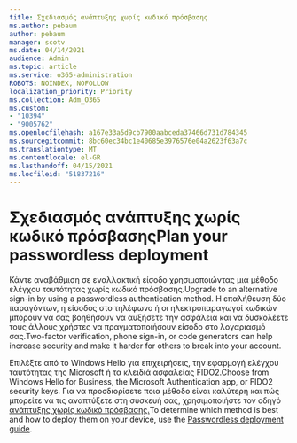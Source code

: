 ```yaml
---
title: Σχεδιασμός ανάπτυξης χωρίς κωδικό πρόσβασης
ms.author: pebaum
author: pebaum
manager: scotv
ms.date: 04/14/2021
audience: Admin
ms.topic: article
ms.service: o365-administration
ROBOTS: NOINDEX, NOFOLLOW
localization_priority: Priority
ms.collection: Adm_O365
ms.custom:
- "10394"
- "9005762"
ms.openlocfilehash: a167e33a5d9cb7900aabceda37466d731d784345
ms.sourcegitcommit: 8bc60ec34bc1e40685e3976576e04a2623f63a7c
ms.translationtype: MT
ms.contentlocale: el-GR
ms.lasthandoff: 04/15/2021
ms.locfileid: "51837216"
---
```

# <a name="plan-your-passwordless-deployment"></a><span data-ttu-id="ac597-102">Σχεδιασμός ανάπτυξης χωρίς κωδικό πρόσβασης</span><span class="sxs-lookup"><span data-stu-id="ac597-102">Plan your passwordless deployment</span></span>

<span data-ttu-id="ac597-103">Κάντε αναβάθμιση σε εναλλακτική είσοδο χρησιμοποιώντας μια μέθοδο ελέγχου ταυτότητας χωρίς κωδικό πρόσβασης.</span><span class="sxs-lookup"><span data-stu-id="ac597-103">Upgrade to an alternative sign-in by using a passwordless authentication method.</span></span> <span data-ttu-id="ac597-104">Η επαλήθευση δύο παραγόντων, η είσοδος στο τηλέφωνο ή οι ηλεκτροπαραγωγοί κωδικών μπορούν να σας βοηθήσουν να αυξήσετε την ασφάλεια και να δυσκολέετε τους άλλους χρήστες να πραγματοποιήσουν είσοδο στο λογαριασμό σας.</span><span class="sxs-lookup"><span data-stu-id="ac597-104">Two-factor verification, phone sign-in, or code generators can help increase security and make it harder for others to break into your account.</span></span> 

<span data-ttu-id="ac597-105">Επιλέξτε από το Windows Hello για επιχειρήσεις, την εφαρμογή ελέγχου ταυτότητας της Microsoft ή τα κλειδιά ασφαλείας FIDO2.</span><span class="sxs-lookup"><span data-stu-id="ac597-105">Choose from Windows Hello for Business, the Microsoft Authentication app, or FIDO2 security keys.</span></span> <span data-ttu-id="ac597-106">Για να προσδιορίσετε ποια μέθοδο είναι καλύτερη και πώς μπορείτε να τις αναπτύξετε στη συσκευή σας, χρησιμοποιήστε τον οδηγό [ανάπτυξης χωρίς κωδικό πρόσβασης.](https://admin.microsoft.com/adminportal/home?#/modernonboarding/passwordlesssetup)</span><span class="sxs-lookup"><span data-stu-id="ac597-106">To determine which method is best and how to deploy them on your device, use the [Passwordless deployment guide](https://admin.microsoft.com/adminportal/home?#/modernonboarding/passwordlesssetup).</span></span> 

